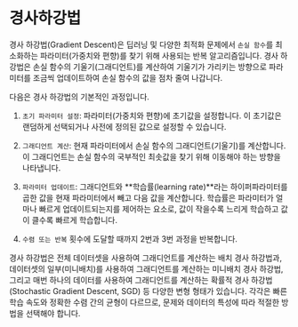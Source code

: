 # 경사하강법

경사 하강법(Gradient Descent)은 딥러닝 및 다양한 최적화 문제에서 `손실 함수`를 최소화하는 파라미터(가중치와 편향)를 찾기 위해 사용되는 반복 알고리즘입니다. 경사 하강법은 손실 함수의 기울기(그래디언트)를 계산하여 기울기가 가리키는 방향으로 파라미터를 조금씩 업데이트하여 손실 함수의 값을 점차 줄여 나갑니다.

다음은 경사 하강법의 기본적인 과정입니다.

1. `초기 파라미터 설정`: 파라미터(가중치와 편향)에 초기값을 설정합니다. 이 초기값은 랜덤하게 선택되거나 사전에 정의된 값으로 설정할 수 있습니다.

2. `그래디언트 계산`: 현재 파라미터에서 손실 함수의 그래디언트(기울기)를 계산합니다. 이 그래디언트는 손실 함수의 국부적인 최솟값을 찾기 위해 이동해야 하는 방향을 나타냅니다.

3. `파라미터 업데이트`: 그래디언트와 **학습률(learning rate)**라는 하이퍼파라미터를 곱한 값을 현재 파라미터에서 빼고 다음 값을 계산합니다. 학습률은 파라미터가 얼마나 빠르게 업데이트되는지를 제어하는 요소로, 값이 작을수록 느리게 학습하고 값이 클수록 빠르게 학습합니다.

4. `수렴 또는 반복` 횟수에 도달할 때까지 2번과 3번 과정을 반복합니다.

경사 하강법은 전체 데이터셋을 사용하여 그래디언트를 계산하는 배치 경사 하강법과, 데이터셋의 일부(미니배치)를 사용하여 그래디언트를 계산하는 미니배치 경사 하강법, 그리고 매번 하나의 데이터를 사용하여 그래디언트를 계산하는 확률적 경사 하강법(Stochastic Gradient Descent, SGD) 등 다양한 변형 형태가 있습니다. 각각은 빠른 학습 속도와 정확한 수렴 간의 균형이 다르므로, 문제와 데이터의 특성에 따라 적절한 방법을 선택해야 합니다.